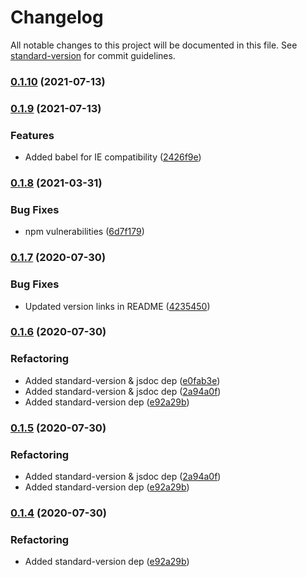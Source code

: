 # Changelog

All notable changes to this project will be documented in this file. See [standard-version](https://github.com/conventional-changelog/standard-version) for commit guidelines.

### [0.1.10](https://github.com/Zenoo/CSS3-Cube/compare/v0.1.9...v0.1.10) (2021-07-13)

### [0.1.9](https://github.com/Zenoo/CSS3-Cube/compare/v0.1.8...v0.1.9) (2021-07-13)


### Features

* Added babel for IE compatibility ([2426f9e](https://github.com/Zenoo/CSS3-Cube/commit/2426f9ecb7509c2ed55c721e8969c2aaad41d689))

### [0.1.8](https://github.com/Zenoo/CSS3-Cube/compare/v0.1.7...v0.1.8) (2021-03-31)


### Bug Fixes

* npm vulnerabilities ([6d7f179](https://github.com/Zenoo/CSS3-Cube/commit/6d7f179a7b0ee774c81b8d253c4f48934d1edec8))

### [0.1.7](https://github.com/Zenoo/CSS3-Cube/compare/v0.1.6...v0.1.7) (2020-07-30)


### Bug Fixes

* Updated version links in README ([4235450](https://github.com/Zenoo/CSS3-Cube/commit/42354502db9ab41763860fe776f2b85a4eaeac20))

### [0.1.6](https://github.com/Zenoo/CSS3-Cube/compare/v0.1.3...v0.1.6) (2020-07-30)


### Refactoring

* Added standard-version & jsdoc dep ([e0fab3e](https://github.com/Zenoo/CSS3-Cube/commit/e0fab3ef7d6a6156004ad3b1c2471360da8d62ba))
* Added standard-version & jsdoc dep ([2a94a0f](https://github.com/Zenoo/CSS3-Cube/commit/2a94a0f99115424697d231cbbfc4ad3f91dd5a1d))
* Added standard-version dep ([e92a29b](https://github.com/Zenoo/CSS3-Cube/commit/e92a29b79433dc8e6b31653d0fe23856bd087890))

### [0.1.5](https://github.com/Zenoo/CSS3-Cube/compare/v0.1.3...v0.1.5) (2020-07-30)


### Refactoring

* Added standard-version & jsdoc dep ([2a94a0f](https://github.com/Zenoo/CSS3-Cube/commit/2a94a0f99115424697d231cbbfc4ad3f91dd5a1d))
* Added standard-version dep ([e92a29b](https://github.com/Zenoo/CSS3-Cube/commit/e92a29b79433dc8e6b31653d0fe23856bd087890))

### [0.1.4](https://github.com/Zenoo/CSS3-Cube/compare/v0.1.3...v0.1.4) (2020-07-30)


### Refactoring

* Added standard-version dep ([e92a29b](https://github.com/Zenoo/CSS3-Cube/commit/e92a29b79433dc8e6b31653d0fe23856bd087890))

